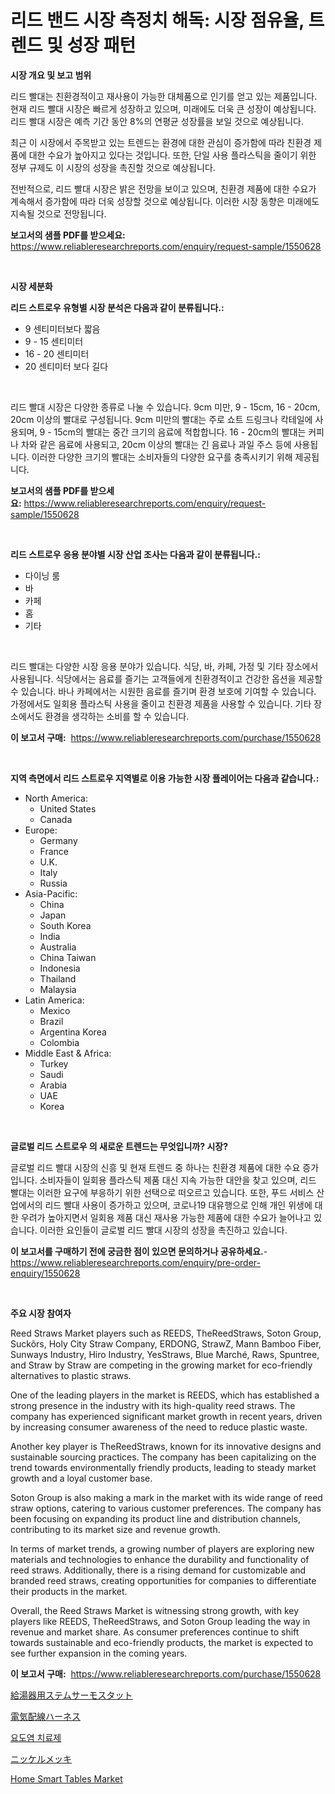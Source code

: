 <p><h1>리드 밴드 시장 측정치 해독: 시장 점유율, 트렌드 및 성장 패턴</h1></p><p><strong>시장 개요 및 보고 범위</strong></p>
<p><p>리드 빨대는 친환경적이고 재사용이 가능한 대체품으로 인기를 얻고 있는 제품입니다. 현재 리드 빨대 시장은 빠르게 성장하고 있으며, 미래에도 더욱 큰 성장이 예상됩니다. 리드 빨대 시장은 예측 기간 동안 8%의 연평균 성장률을 보일 것으로 예상됩니다. </p><p>최근 이 시장에서 주목받고 있는 트렌드는 환경에 대한 관심이 증가함에 따라 친환경 제품에 대한 수요가 높아지고 있다는 것입니다. 또한, 단일 사용 플라스틱을 줄이기 위한 정부 규제도 이 시장의 성장을 촉진할 것으로 예상됩니다.</p><p>전반적으로, 리드 빨대 시장은 밝은 전망을 보이고 있으며, 친환경 제품에 대한 수요가 계속해서 증가함에 따라 더욱 성장할 것으로 예상됩니다. 이러한 시장 동향은 미래에도 지속될 것으로 전망됩니다.</p></p>
<p><strong>보고서의 샘플 PDF를 받으세요:</strong> <a href="https://www.reliableresearchreports.com/enquiry/request-sample/1550628">https://www.reliableresearchreports.com/enquiry/request-sample/1550628</a></p>
<p>&nbsp;</p>
<p><strong>시장 세분화</strong></p>
<p><strong>리드 스트로우 유형별 시장 분석은 다음과 같이 분류됩니다.:</strong></p>
<p><ul><li>9 센티미터보다 짧음</li><li>9 - 15 센티미터</li><li>16 - 20 센티미터</li><li>20 센티미터 보다 길다</li></ul></p>
<p>&nbsp;</p>
<p><p>리드 빨대 시장은 다양한 종류로 나눌 수 있습니다. 9cm 미만, 9 - 15cm, 16 - 20cm, 20cm 이상의 빨대로 구성됩니다. 9cm 미만의 빨대는 주로 쇼트 드링크나 칵테일에 사용되며, 9 - 15cm의 빨대는 중간 크기의 음료에 적합합니다. 16 - 20cm의 빨대는 커피나 차와 같은 음료에 사용되고, 20cm 이상의 빨대는 긴 음료나 과일 주스 등에 사용됩니다. 이러한 다양한 크기의 빨대는 소비자들의 다양한 요구를 충족시키기 위해 제공됩니다.</p></p>
<p><strong>보고서의 샘플 PDF를 받으세요:</strong>&nbsp;<a href="https://www.reliableresearchreports.com/enquiry/request-sample/1550628">https://www.reliableresearchreports.com/enquiry/request-sample/1550628</a></p>
<p>&nbsp;</p>
<p><strong> 리드 스트로우 응용 분야별 시장 산업 조사는 다음과 같이 분류됩니다.:</strong></p>
<p><ul><li>다이닝 룸</li><li>바</li><li>카페</li><li>홈</li><li>기타</li></ul></p>
<p>&nbsp;</p>
<p><p>리드 빨대는 다양한 시장 응용 분야가 있습니다. 식당, 바, 카페, 가정 및 기타 장소에서 사용됩니다. 식당에서는 음료를 즐기는 고객들에게 친환경적이고 건강한 옵션을 제공할 수 있습니다. 바나 카페에서는 시원한 음료를 즐기며 환경 보호에 기여할 수 있습니다. 가정에서도 일회용 플라스틱 사용을 줄이고 친환경 제품을 사용할 수 있습니다. 기타 장소에서도 환경을 생각하는 소비를 할 수 있습니다.</p></p>
<p><strong>이 보고서 구매:</strong>&nbsp; <a href="https://www.reliableresearchreports.com/purchase/1550628">https://www.reliableresearchreports.com/purchase/1550628</a></p>
<p>&nbsp;</p>
<p><strong>지역 측면에서 리드 스트로우 지역별로 이용 가능한 시장 플레이어는 다음과 같습니다.:</strong></p>
<p><ul>
    <li>
        North America:
        <ul>
            <li>United States</li>
            <li>Canada</li>
        </ul>
    </li>
    <li>
        Europe:
        <ul>
            <li>Germany</li>
            <li>France</li>
            <li>U.K.</li>
            <li>Italy</li>
            <li>Russia</li>
        </ul>
    </li>
    <li>
        Asia-Pacific:
        <ul>
            <li>China</li>
            <li>Japan</li>
            <li>South Korea</li>
            <li>India</li>
            <li>Australia</li>
            <li>China Taiwan</li>
            <li>Indonesia</li>
            <li>Thailand</li>
            <li>Malaysia</li>
        </ul>
    </li>
    <li>
        Latin America:
        <ul>
            <li>Mexico</li>
            <li>Brazil</li>
            <li>Argentina Korea</li>
            <li>Colombia</li>
        </ul>
    </li>
    <li>
        Middle East & Africa:
        <ul>
            <li>Turkey</li>
            <li>Saudi</li>
            <li>Arabia</li>
            <li>UAE</li>
            <li>Korea</li>
        </ul>
    </li>
    </ul></p>
<p>&nbsp;</p>
<p><strong>글로벌 리드 스트로우 의 새로운 트렌드는 무엇입니까? 시장?</strong></p>
<p><p>글로벌 리드 빨대 시장의 신흥 및 현재 트렌드 중 하나는 친환경 제품에 대한 수요 증가입니다. 소비자들이 일회용 플라스틱 제품 대신 지속 가능한 대안을 찾고 있으며, 리드 빨대는 이러한 요구에 부응하기 위한 선택으로 떠오르고 있습니다. 또한, 푸드 서비스 산업에서의 리드 빨대 사용이 증가하고 있으며, 코로나19 대유행으로 인해 개인 위생에 대한 우려가 높아지면서 일회용 제품 대신 재사용 가능한 제품에 대한 수요가 늘어나고 있습니다. 이러한 요인들이 글로벌 리드 빨대 시장의 성장을 촉진하고 있습니다.</p></p>
<p><strong>이 보고서를 구매하기 전에 궁금한 점이 있으면 문의하거나 공유하세요.</strong>- <a href="https://www.reliableresearchreports.com/enquiry/pre-order-enquiry/1550628">https://www.reliableresearchreports.com/enquiry/pre-order-enquiry/1550628</a></p>
<p>&nbsp;</p>
<p><strong>주요 시장 참여자</strong></p>
<p><p>Reed Straws Market players such as REEDS, TheReedStraws, Soton Group, Suckõrs, Holy City Straw Company, ERDONG, StrawZ, Mann Bamboo Fiber, Sunways Industry, Hiro Industry, YesStraws, Blue Marché, Raws, Spuntree, and Straw by Straw are competing in the growing market for eco-friendly alternatives to plastic straws.</p><p>One of the leading players in the market is REEDS, which has established a strong presence in the industry with its high-quality reed straws. The company has experienced significant market growth in recent years, driven by increasing consumer awareness of the need to reduce plastic waste.</p><p>Another key player is TheReedStraws, known for its innovative designs and sustainable sourcing practices. The company has been capitalizing on the trend towards environmentally friendly products, leading to steady market growth and a loyal customer base.</p><p>Soton Group is also making a mark in the market with its wide range of reed straw options, catering to various customer preferences. The company has been focusing on expanding its product line and distribution channels, contributing to its market size and revenue growth.</p><p>In terms of market trends, a growing number of players are exploring new materials and technologies to enhance the durability and functionality of reed straws. Additionally, there is a rising demand for customizable and branded reed straws, creating opportunities for companies to differentiate their products in the market.</p><p>Overall, the Reed Straws Market is witnessing strong growth, with key players like REEDS, TheReedStraws, and Soton Group leading the way in revenue and market share. As consumer preferences continue to shift towards sustainable and eco-friendly products, the market is expected to see further expansion in the coming years.</p></p>
<p><strong>이 보고서 구매:</strong>&nbsp;&nbsp;<a href="https://www.reliableresearchreports.com/purchase/1550628">https://www.reliableresearchreports.com/purchase/1550628</a></p>
<p><p><a href="https://github.com/cbigkbh02719/Market-Research-Report-List-1/blob/main/49752097326.md">給湯器用ステムサーモスタット</a></p><p><a href="https://github.com/ReganWisoky2023/Market-Research-Report-List-1/blob/main/94531517327.md">電気配線ハーネス</a></p><p><a href="https://github.com/vs019sa3m8x/Market-Research-Report-List-1/blob/main/45612666164.md">요도염 치료제</a></p><p><a href="https://medium.com/@emmittkutch2023/%E3%83%8B%E3%83%83%E3%82%B1%E3%83%AB%E3%82%81%E3%81%A3%E3%81%8D%E5%B8%82%E5%A0%B4%E3%81%AE%E5%88%86%E6%9E%90-%E3%82%B0%E3%83%AD%E3%83%BC%E3%83%90%E3%83%AB%E7%94%A3%E6%A5%AD%E3%81%AE%E8%A6%8B%E9%80%9A%E3%81%97%E3%81%A8%E4%BA%88%E6%B8%AC-2024%E5%B9%B4%E3%81%8B%E3%82%892031%E5%B9%B4-662fb262075d">ニッケルメッキ</a></p><p><a href="https://issuu.com/reportprime-2/docs/home-smart-tables-market-size-2030.pptx">Home Smart Tables Market</a></p></p>
